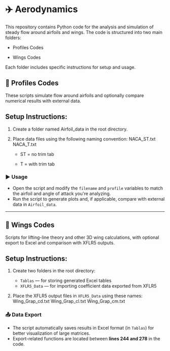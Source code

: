 # ✈️ Aerodynamics

This repository contains Python code for the analysis and simulation of steady flow around airfoils and wings. The code is structured into two main folders:

- Profiles Codes

- Wings Codes

Each folder includes specific instructions for setup and usage.

## 📄 Profiles Codes
These scripts simulate flow around airfoils and optionally compare numerical results with external data.

## Setup Instructions:

1. Create a folder named Airfoil_data in the root directory.
2. Place data files using the following naming convention:
    NACA_<ProfileNumber><AngleOfAttack>ST.txt
    NACA<ProfileNumber><AngleOfAttack>_T.txt

    - ST = no trim tab

    - T = with trim tab

### ▶️ Usage

- Open the script and modify the `filename` and `profile` variables to match the airfoil and angle of attack you're analyzing.
- Run the script to generate plots and, if applicable, compare with external data in `Airfoil_data`.

---

## 🧮 Wings Codes
Scripts for lifting-line theory and other 3D wing calculations, with optional export to Excel and comparison with XFLR5 outputs.

## Setup Instructions:

1. Create two folders in the root directory:
   - `Tablas` — for storing generated Excel tables
   - `XFLR5_Data` — for importing coefficient data exported from XFLR5

2. Place the XFLR5 output files in `XFLR5_Data` using these names:
   Wing_Grap_cd.txt
   Wing_Grap_cl.txt
   Wing_Grap_cm.txt

### 📤 Data Export

- The script automatically saves results in Excel format (in `Tablas`) for better visualization of large matrices.
- Export-related functions are located between **lines 244 and 278** in the code.
